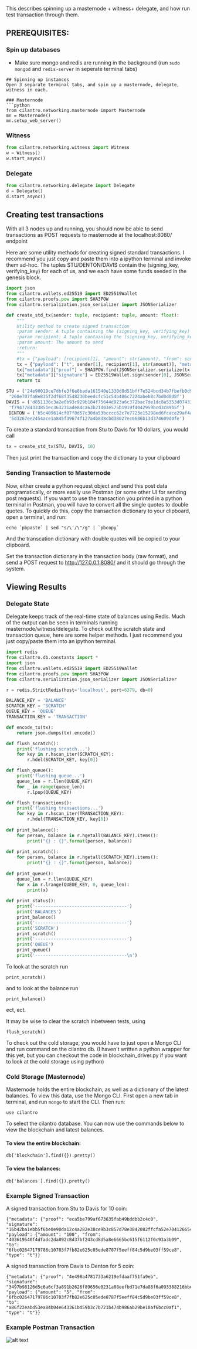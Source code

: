 This describes spinning up a masternode + witness+ delegate, and how run test transaction through them.

## PREREQUISITES:
### Spin up databases
- Make sure mongo and redis are running in the background (run ```sudo mongod``` and ```redis-server``` in seperate terminal tabs)
```
## Spinning up instances
Open 3 separate terminal tabs, and spin up a masternode, delegate, witness in each.

### Masternode
```python
from cilantro.networking.masternode import Masternode
mn = Masternode()
mn.setup_web_server()
```
### Witness
```python
from cilantro.networking.witness import Witness
w = Witness()
w.start_async()
```

### Delegate
```python
from cilantro.networking.delegate import Delegate
d = Delegate()
d.start_async()
```

## Creating test transactions
With all 3 nodes up and running, you should now be able to send transactions as POST requests to masternode at the localhost:8080/ endpoint

Here are some utility methods for creating signed standard transactions. 
I recommend you just copy and paste them into a ipython terminal and invoke them ad-hoc.
The tuples STU/DENTON/DAVIS contain the (signing_key, verifying_key) for each of us, and we each have some funds seeded in the genesis block.

```python
import json
from cilantro.wallets.ed25519 import ED25519Wallet
from cilantro.proofs.pow import SHA3POW
from cilantro.serialization.json_serializer import JSONSerializer

def create_std_tx(sender: tuple, recipient: tuple, amount: float):
    """
    Utility method to create signed transaction
    :param sender: A tuple containing the (signing_key, verifying_key) of the sender
    :param recipient: A tuple containing the (signing_key, verifying_key) of the recipient
    :param amount: The amount to send
    :return:
    """
    #tx = {"payload": [recipient[1], "amount": str(amount), "from": sender[1], "type": "t"], "metadata": {}}
    tx = {"payload": ["t", sender[1], recipient[1], str(amount)], "metadata": {}}
    tx["metadata"]["proof"] = SHA3POW.find(JSONSerializer.serialize(tx["payload"]))[0]
    tx["metadata"]["signature"] = ED25519Wallet.sign(sender[0], JSONSerializer.serialize(tx["payload"]))
    return tx

STU = ('24e90019ce7dbfe3f6e8bada161540e1330d8d51bff7e524bcd34b7fbefb0d9a260e707fa8e835f2df68f3548230beedcfc51c54b486c7224abeb8c7bd0d0d8f',
 '260e707fa8e835f2df68f3548230beedcfc51c54b486c7224abeb8c7bd0d0d8f')
DAVIS = ('d851136c3a2e0b93c929b184f75644d923a6c372bac7de1dc8a5353d07433123f7947784333851ec363231ade84ca63b21d03e575b1919f4042959bcd3c89b5f',
 'f7947784333851ec363231ade84ca63b21d03e575b1919f4042959bcd3c89b5f')
 DENTON = ('b5c409614cf07f8d57c30da53bcccc62c7e7723e15298ed6fcace29af4a413245d3267ee2454ace1a845f39674f127a4b838cbd38027ec6686b13d374609d0fe',
 '5d3267ee2454ace1a845f39674f127a4b838cbd38027ec6686b13d374609d0fe')
```

To create a standard transaction from Stu to Davis for 10 dollars, you would call
```python
tx = create_std_tx(STU, DAVIS, 10)
```
Then just print the transaction and copy the dictionary to your clipboard

### Sending Transaction to Masternode

Now, either create a python request object and send this post data programatically, or more easily use Postman (or some other UI for sending post requests).
If you want to use the transaction you printed in a python terminal in Postman, you will have to convert all the single quotes to double quotes. To quickly do this, copy the transaction dictionary to your clipboard, open a terminal, and run:
```
echo `pbpaste` | sed "s/\'/\"/g" | `pbcopy`
```
And the transcation dictionary with double quotes will be copied to your clipboard.

Set the transaction dictionary in the transaction body (raw format), and send a POST request to http://127.0.0.1:8080/ and it should go through the system.

## Viewing Results

### Delegate State
Delegate keeps track of the real-time state of balances using Redis. Much of the output can be seen in terminals running masternode/witness/delegate. To check out the scratch state and transaction queue, here are some helper methods.
I just recommend you just copy/paste them into an ipython terminal.
```python
import redis
from cilantro.db.constants import *
import json
from cilantro.wallets.ed25519 import ED25519Wallet
from cilantro.proofs.pow import SHA3POW
from cilantro.serialization.json_serializer import JSONSerializer

r = redis.StrictRedis(host='localhost', port=6379, db=0)

BALANCE_KEY = 'BALANCE'
SCRATCH_KEY = 'SCRATCH'
QUEUE_KEY = 'QUEUE'
TRANSACTION_KEY = 'TRANSACTION'

def encode_tx(tx):
    return json.dumps(tx).encode()

def flush_scratch():
    print('flushing scratch...')
    for key in r.hscan_iter(SCRATCH_KEY):
        r.hdel(SCRATCH_KEY, key[0])

def flush_queue():
    print('flushing queue...')
    queue_len = r.llen(QUEUE_KEY)
    for _ in range(queue_len):
        r.lpop(QUEUE_KEY)

def flush_transactions():
    print('flushing transactions...')
    for key in r.hscan_iter(TRANSACTION_KEY):
        r.hdel(TRANSACTION_KEY, key[0])
        
def print_balance():
    for person, balance in r.hgetall(BALANCE_KEY).items():
        print("{} : {}".format(person, balance))
        
def print_scratch():
    for person, balance in r.hgetall(SCRATCH_KEY).items():
        print("{} : {}".format(person, balance))
        
def print_queue():
    queue_len = r.llen(QUEUE_KEY)
    for x in r.lrange(QUEUE_KEY, 0, queue_len):
        print(x)
        
def print_status():
    print('-----------------------------------')
    print('BALANCES')
    print_balance()
    print('-----------------------------------')
    print('SCRATCH')
    print_scratch()
    print('-----------------------------------')
    print('QUEUE')
    print_queue()
    print('-----------------------------------\n')
```

To look at the scratch run
```
print_scratch()
```
and to look at the balance run
```
print_balance()
```
ect, ect.

It may be wise to clear the scratch inbetween tests, using
```
flush_scratch()
```

To check out the cold storage, you would have to just open a Mongo CLI and run command on the cilantro db. (I haven't written a python wrapper for this yet, but you can checkout the code in blockchain_driver.py if you want to look at the cold storage using python)

### Cold Storage (Masternode)
Masternode holds the entire blockchain, as well as a dictionary of the latest balances. To view this data, use the Mongo CLI.
First open a new tab in terminal, and run ```mongo``` to start the CLI.
Then run:
```
use cilantro
```
To select the cilantro database. You can now use the commands below to view the blockchain and latest balances.

#### To view the entire blockchain:
```
db['blockchain'].find({}).pretty()
```
#### To view the balances:
```
db['balances'].find({}).pretty()
```

### Example Signed Transaction 
A signed transaction from Stu to Davis for 10 coin:
```
{"metadata": {"proof": "eca5be799af673635fab49bddbb2c4c0", "signature": "16b42ba1ebb5f6be0e90da12c4a282e38ce9b3c857d78e3842082ffcfa52e7041266549a5946daee82777fb71a17bbb000b765c38c3efd9913178c93912fd7077b22746f223a202236666263303236343731373937383663313037303366376662383265363235633035656465383738376635656566663834633564396265303366663539636538222c2022616d6f756e74223a2022313030222c202266726f6d223a202234303336313935343066346466616463326461383932633864333762663234336364386435613865363636356263363135663631313266306339336133623039222c202274797065223a202274227d"}, "payload": {"amount": "100", "from": "403619540f4dfadc2da892c8d37bf243cd8d5a8e6665bc615f6112f0c93a3b09", "to": "6fbc02647179786c10703f7fb82e625c05ede8787f5eeff84c5d9be03ff59ce8", "type": "t"}}
```

A signed transaction from Davis to Denton for 5 coin:
```
{"metadata": {"proof": "4e498a4781733a6219efdaaf751fa9eb", "signature": "3497b98126d5c6a6cf3a891b2626f89656e0231a08eefbd71e7da88f6a093388216bbe0c514326976f5cac28379c9dcfd171a2552f295f5280fe0bc43c3b100c7b22746f223a202261383666323265616264353365613834623034653634333336316264353962336337623732316234373462393836616232396265313061663662636330616631222c2022616d6f756e74223a202235222c202266726f6d223a202236666263303236343731373937383663313037303366376662383265363235633035656465383738376635656566663834633564396265303366663539636538222c202274797065223a202274227d"}, "payload": {"amount": "5", "from": "6fbc02647179786c10703f7fb82e625c05ede8787f5eeff84c5d9be03ff59ce8", "to": "a86f22eabd53ea84b04e643361bd59b3c7b721b474b986ab29be10af6bcc0af1", "type": "t"}}
```

### Example Postman Transaction 
![alt text](https://i.imgur.com/dMGVYaG.png "Examples Postman Request")





